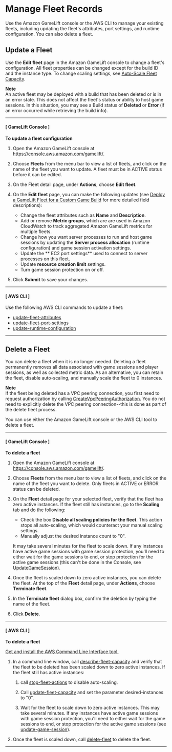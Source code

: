 # Manage Fleet Records<a name="fleets-editing"></a>

Use the Amazon GameLift console or the AWS CLI to manage your existing fleets, including updating the fleet's attributes, port settings, and runtime configuration\. You can also delete a fleet\.

## Update a Fleet<a name="fleets-update"></a>

Use the **Edit fleet** page in the Amazon GameLift console to change a fleet's configuration\. All fleet properties can be changed except for the build ID and the instance type\. To change scaling settings, see [Auto\-Scale Fleet Capacity](fleets-autoscaling.md)\.

**Note**  
An active fleet may be deployed with a build that has been deleted or is in an error state\. This does not affect the fleet's status or ability to host game sessions\. In this situation, you may see a Build status of **Deleted** or **Error** \(if an error occurred while retrieving the build info\)\. 

------
#### [ GameLift Console ]

**To update a fleet configuration**

1. Open the Amazon GameLift console at [https://console\.aws\.amazon\.com/gamelift/](https://console.aws.amazon.com/gamelift/)\.

1. Choose **Fleets** from the menu bar to view a list of fleets, and click on the name of the fleet you want to update\. A fleet must be in ACTIVE status before it can be edited\.

1. On the Fleet detail page, under **Actions**, choose **Edit fleet**\.

1. On the **Edit fleet** page, you can make the following updates \(see [Deploy a GameLift Fleet for a Custom Game Build](fleets-creating.md) for more detailed field descriptions\):
   + Change the fleet attributes such as **Name** and **Description**\. 
   + Add or remove **Metric groups**, which are are used in Amazon CloudWatch to track aggregated Amazon GameLift metrics for multiple fleets\.
   + Change how you want server processes to run and host game sessions by updating the **Server process allocation** \(runtime configuration\) and game session activation settings\. 
   + Update the ** EC2 port settings** used to connect to server processes on this fleet\. 
   + Update **resource creation limit** settings\. 
   +  Turn game session protection on or off\.

1. Click **Submit** to save your changes\.

------
#### [ AWS CLI ]

Use the following AWS CLI commands to update a fleet:
+ [update\-fleet\-attributes](https://docs.aws.amazon.com/cli/latest/reference/gamelift/update-fleet-attributes.html)
+ [update\-fleet\-port\-settings](https://docs.aws.amazon.com/cli/latest/reference/gamelift/update-fleet-port-settings.html)
+ [update\-runtime\-configuration](https://docs.aws.amazon.com/cli/latest/reference/gamelift/update-runtime-configuration.html)

------

## Delete a Fleet<a name="fleets-deleting"></a>

You can delete a fleet when it is no longer needed\. Deleting a fleet permanently removes all data associated with game sessions and player sessions, as well as collected metric data\. As an alternative, you can retain the fleet, disable auto\-scaling, and manually scale the fleet to 0 instances\.

**Note**  
If the fleet being deleted has a VPC peering connection, you first need to request authorization by calling [CreateVpcPeeringAuthorization](https://docs.aws.amazon.com/gamelift/latest/apireference/API_CreateVpcPeeringAuthorization.html)\. You do not need to explicitly delete the VPC peering connection\-\-this is done as part of the delete fleet process\. 

You can use either the Amazon GameLift console or the AWS CLI tool to delete a fleet\. 

------
#### [ GameLift Console ]

**To delete a fleet**

1. Open the Amazon GameLift console at [https://console\.aws\.amazon\.com/gamelift/](https://console.aws.amazon.com/gamelift/)\.

1. Choose **Fleets** from the menu bar to view a list of fleets, and click on the name of the fleet you want to delete\. Only fleets in ACTIVE or ERROR status can be deleted\.

1. On the **Fleet** detail page for your selected fleet, verify that the fleet has zero active instances\. If the fleet still has instances, go to the **Scaling** tab and do the following: 
   + Check the box **Disable all scaling policies for the fleet**\. This action stops all auto\-scaling, which would counteract your manual scaling settings\.
   + Manually adjust the desired instance count to "0"\.

   It may take several minutes for the fleet to scale down\. If any instances have active game sessions with game session protection, you'll need to either wait for the game sessions to end, or stop protection for the active game sessions \(this can't be done in the Console, see [UpdateGameSession](https://docs.aws.amazon.com/gamelift/latest/apireference/API_UpdateGameSession.html)\)\.

1. Once the fleet is scaled down to zero active instances, you can delete the fleet\. At the top of the **Fleet** detail page, under **Actions**, choose **Terminate fleet**\.

1. In the **Terminate fleet** dialog box, confirm the deletion by typing the name of the fleet\.

1. Click **Delete**\.

------
#### [ AWS CLI ]

**To delete a fleet**

 [Get and install the AWS Command Line Interface tool\.](https://aws.amazon.com/cli/)

1. In a command line window, call [describe\-fleet\-capacity](https://docs.aws.amazon.com/cli/latest/reference/gamelift/describe-fleet-capacity.html) and verify that the fleet to be deleted has been scaled down to zero active instances\. If the fleet still has active instances:

   1. call [stop\-fleet\-actions](https://docs.aws.amazon.com/cli/latest/reference/gamelift/stop-fleet-actions.html) to disable auto\-scaling\. 

   1. Call [update\-fleet\-capacity](https://docs.aws.amazon.com/cli/latest/reference/gamelift/update-fleet-capacity.html) and set the parameter desired\-instances to "0"\. 

   1. Wait for the fleet to scale down to zero active instances\. This may take several minutes\. If any instances have active game sessions with game session protection, you'll need to either wait for the game sessions to end, or stop protection for the active game sessions \(see [update\-game\-session](https://docs.aws.amazon.com/cli/latest/reference/gamelift/update-game-session.html)\)\.

1. Once the fleet is scaled down, call [delete\-fleet](https://docs.aws.amazon.com/cli/latest/reference/gamelift/delete-fleet.html) to delete the fleet\.

------